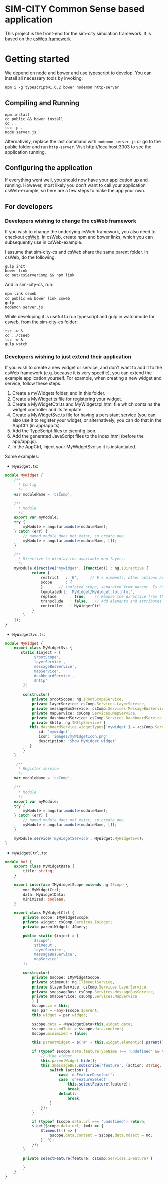 # SIM-CITY Common Sense based application
This project is the front-end for the sim-city simulation framework.
It is based on the [csWeb framework](https://github.com/TNOCS/csWeb)

# Getting started
We depend on node and bower and use typescript to develop. You can install all necessary tools by invoking:
```shell
npm i -g typescript@1.6.2 bower nodemon http-server
```
## Compiling and Running
```shell
npm install
cd public && bower install
cd ..
tsc -p .
node server.js
```
Alternatively, replace the last command with `nodemon server.js` or go to the public folder and run `http-server`.
Visit http://localhost:3003 to see the application running.

## Configuring the application

If everything went well, you should now have your application up and running. However, most likely you don't want to call your application csWeb-example, so here are a few steps to make the app your own.

## For developers

### Developers wishing to change the csWeb framework

If you wish to change the underlying csWeb framework, you also need to checkout [csWeb](https://github.com/TNOCS/csWeb). In csWeb, create npm and bower links, which you can subsequently use in csWeb-example.

I assume that sim-city-cs and csWeb share the same parent folder. In csWeb, do the following:

```shell
gulp init
bower link
cd out/csServerComp && npm link
```

And in sim-city-cs, run:

```shell
npm link csweb
cd public && bower link csweb
gulp
nodemon server.js
```

While developing it is useful to run typescript and gulp in watchmode for csweb.
from the sim-city-cs folder:
```shell
tsc -w &
cd ../csWeb
tsc -w &
gulp watch
```

### Developers wishing to just extend their application

If you wish to create a new widget or service, and don't want to add it to the csWeb framework (e.g. because it is very specific), you can extend the example application yourself. For example, when creating a new widget and service, follow these steps.

1. Create a myWidgets folder, and in this folder.
2. Create a MyWidget.ts file for registering your widget.
3. Create a MyWidgetCtrl.ts and MyWidget.tpl.html file which contains the widget controller and its template.
4. Create a MyWidgetSvc.ts file for having a persistant service (you can also use it to register your widget, or alternatively, you can do that in the AppCtrl (in app/app.ts).
5. Add the TypeScript files to tsconfig.json.
6. Add the generated JavaScript files to the index.html (before the app/app.js).
7. In the AppCtrl, inject your MyWidgetSvc so it is instantiated.

Some examples:

* `MyWidget.ts`:

```typescript
module MyWidget {
    /**
      * Config
      */
    var moduleName = 'csComp';

    /**
      * Module
      */
    export var myModule;
    try {
        myModule = angular.module(moduleName);
    } catch (err) {
        // named module does not exist, so create one
        myModule = angular.module(moduleName, []);
    }

    /**
      * Directive to display the available map layers.
      */
    myModule.directive('mywidget', [function() : ng.IDirective {
            return {
                restrict   : 'E',     // E = elements, other options are A=attributes and C=classes
                scope      : {
                },      // isolated scope, separated from parent. Is however empty, as this directive is self contained by using the messagebus.
                templateUrl: 'MyWidget/MyWidget.tpl.html',
                replace      : true,    // Remove the directive from the DOM
                transclude   : false,   // Add elements and attributes to the template
                controller   : MyWidgetCtrl
            }
        }
    ]);
}
```

* `MyWidgetSvc.ts`:

```typescript
module MyWidget {
	export class MyWidgetSvc {
	   static $inject = [
            '$rootScope',
            'layerService',
            'messageBusService',
            'mapService',
            'dashboardService',
            '$http'
        ];

        constructor(
            private $rootScope: ng.IRootScopeService,
            private layerService: csComp.Services.LayerService,
            private messageBusService: csComp.Services.MessageBusService,
            private mapService: csComp.Services.MapService,
            private dashboardService: csComp.Services.DashboardService,
            private $http: ng.IHttpService) {
           this.dashboardService.widgetTypes['mywidget'] = <csComp.Services.IWidget> {
               id: 'mywidget',
               icon: 'images/myWidgetIcon.png',
               description: 'Show MyWidget widget'
           }
        }
	}

	 /**
      * Register service
      */
    var moduleName = 'csComp';

    /**
      * Module
      */
    export var myModule;
    try {
        myModule = angular.module(moduleName);
    } catch (err) {
        // named module does not exist, so create one
        myModule = angular.module(moduleName, []);
    }

    myModule.service('myWidgetService', MyWidget.MyWidgetSvc);
}
```

* `MyWidgetCtrl.ts`:

```typescript
module hmf {
    export class MyWidgetData {
        title: string;
    }

    export interface IMyWidgetScope extends ng.IScope {
        vm: MyWidgetCtrl;
        data: MyWidgetData;
        minimized: boolean;
    }

    export class MyWidgetCtrl {
        private scope: IMyWidgetScope;
        private widget: csComp.Services.IWidget;
        private parentWidget: JQuery;

        public static $inject = [
            '$scope',
            '$timeout',
            'layerService',
            'messageBusService',
            'mapService'
        ];

        constructor(
            private $scope: IMyWidgetScope,
            private $timeout: ng.ITimeoutService,
            private $layerService: csComp.Services.LayerService,
            private $messageBus: csComp.Services.MessageBusService,
            private $mapService: csComp.Services.MapService
            ) {
            $scope.vm = this;
            var par = <any>$scope.$parent;
            this.widget = par.widget;

            $scope.data = <MyWidgetData>this.widget.data;
            $scope.data.mdText = $scope.data.content;
            $scope.minimized = false;

            this.parentWidget = $('#' + this.widget.elementId).parent();

            if (typeof $scope.data.featureTypeName !== 'undefined' && typeof $scope.data.dynamicProperties !== 'undefined' && $scope.data.dynamicProperties.length > 0) {
                // Hide widget
                this.parentWidget.hide();
                this.$messageBus.subscribe('feature', (action: string, feature: csComp.Services.IFeature) => {
                    switch (action) {
                        case 'onFeatureDeselect':
                        case 'onFeatureSelect':
                            this.selectFeature(feature);
                            break;
                        default:
                            break;
                    }
                });
            }

            if (typeof $scope.data.url === 'undefined') return;
            $.get($scope.data.url, (md) => {
                $timeout(() => {
                    $scope.data.content = $scope.data.mdText = md;
                }, 0);
            });
        }

        private selectFeature(feature: csComp.Services.IFeature) {

		}
    }
}
```
